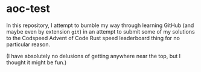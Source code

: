 # aoc-test
In this repository, I attempt to bumble my way through learning GitHub (and maybe even by 
extension `git`) in an attempt to submit some of my solutions to the Codspeed Advent of Code
Rust speed leaderboard thing for no particular reason.

(I have absolutely no delusions of getting anywhere near the top, but I thought it might be fun.)
